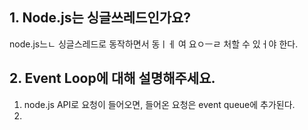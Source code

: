 ## 1. Node.js는 싱글쓰레드인가요?
node.js느ㄴ 싱글스레드로 동작하면서 동ㅣㅔ 여 요ㅇㅡㄹ 처할 수  있ㅓ야 한다. 

## 2. Event Loop에 대해 설명해주세요. 
1. node.js API로 요청이 들어오면, 들어온 요청은 event queue에 추가된다. 
2. 